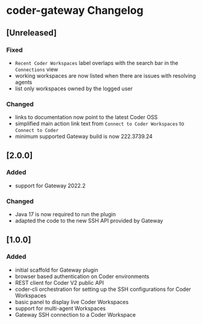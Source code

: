 <!-- Keep a Changelog guide -> https://keepachangelog.com -->

# coder-gateway Changelog

## [Unreleased]
### Fixed
- `Recent Coder Workspaces` label overlaps with the search bar in the `Connections` view
- working workspaces are now listed when there are issues with resolving agents
- list only workspaces owned by the logged user

### Changed
- links to documentation now point to the latest Coder OSS
- simplified main action link text from `Connect to Coder Workspaces` to `Connect to Coder`
- minimum supported Gateway build is now 222.3739.24

## [2.0.0]
### Added
- support for Gateway 2022.2


### Changed
- Java 17 is now required to run the plugin
- adapted the code to the new SSH API provided by Gateway

## [1.0.0]
### Added
- initial scaffold for Gateway plugin
- browser based authentication on Coder environments
- REST client for Coder V2 public API
- coder-cli orchestration for setting up the SSH configurations for Coder Workspaces
- basic panel to display live Coder Workspaces
- support for multi-agent Workspaces
- Gateway SSH connection to a Coder Workspace